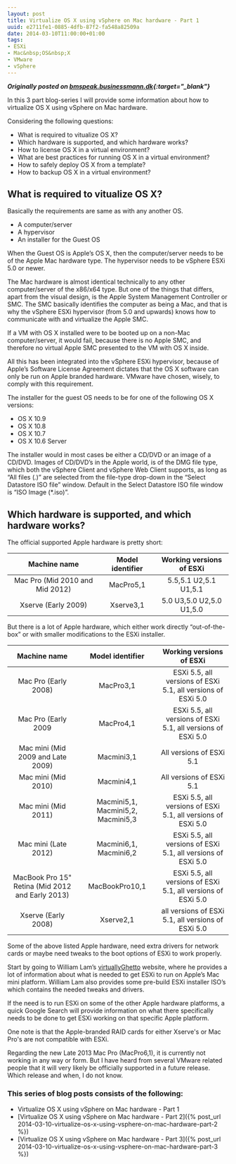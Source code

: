 ```yaml
---
layout: post
title: Virtualize OS X using vSphere on Mac hardware - Part 1
uuid: e2711fe1-0885-4dfb-87f2-fa548a82509a
date: 2014-03-10T11:00:00+01:00
tags:
- ESXi
- Mac&nbsp;OS&nbsp;X
- VMware
- vSphere
---
```

***Originally posted on [bmspeak.businessmann.dk](http://bmspeak.businessmann.dk/2014/03/10/virtualize-os-x-using-vsphere-on-mac-hardware/){:target="_blank"}***

In this 3 part blog-series I will provide some information about how to virtualize OS X using vSphere on Mac hardware.

Considering the following questions:

*   What is required to vitualize OS X?
*   Which hardware is supported, and which hardware works?
*   How to license OS X in a virtual environment?
*   What are best practices for running OS X in a virtual environment?
*   How to safely deploy OS X from a template?
*   How to backup OS X in a virtual environment?

## What is required to vitualize OS X?

Basically the requirements are same as with any another OS.

*   A computer/server
*   A hypervisor
*   An installer for the Guest OS<!--break-->

When the Guest OS is Apple’s OS X, then the computer/server needs to be of the Apple Mac hardware type. The hypervisor needs to be vSphere ESXi 5.0 or newer.

The Mac hardware is almost identical technically to any other computer/server of the x86/x64 type. But one of the things that differs, apart from the visual design, is the Apple System Management Controller or SMC. The SMC basically identifies the computer as being a Mac, and that is why the vSphere ESXi hypervisor (from 5.0 and upwards) knows how to communicate with and virtualize the Apple SMC.

If a VM with OS X installed were to be booted up on a non-Mac computer/server, it would fail, because there is no Apple SMC, and therefore no virtual Apple SMC presented to the VM with OS X inside.

All this has been integrated into the vSphere ESXi hypervisor, because of Apple’s Software License Agreement dictates that the OS X software can only be run on Apple branded hardware. VMware have chosen, wisely, to comply with this requirement.

The installer for the guest OS needs to be for one of the following OS X versions:

*   OS X 10.9
*   OS X 10.8
*   OS X 10.7
*   OS X 10.6 Server

The installer would in most cases be either a CD/DVD or an image of a CD/DVD. Images of CD/DVD’s in the Apple world, is of the DMG file type, which both the vSphere Client and vSphere Web Client supports, as long as “All files (*.*)” are selected from the file-type drop-down in the “Select Datastore ISO file” window. Default in the Select Datastore ISO file window is “ISO Image (*.iso)”.

## Which hardware is supported, and which hardware works?

The official supported Apple hardware is pretty short:

|           Machine name          | Model identifier | Working versions of ESXi |
|:-------------------------------:|:----------------:|:------------------------:|
| Mac Pro (Mid 2010 and Mid 2012) | MacPro5,1        | 5.5,5.1 U2,5.1 U1,5.1    |
| Xserve (Early 2009)             | Xserve3,1        | 5.0 U3,5.0 U2,5.0 U1,5.0 |

But there is a lot of Apple hardware, which either work directly “out-of-the-box” or with smaller modifications to the ESXi installer.

|                   Machine name                   |          Model identifier          |                   Working versions of ESXi                   |
|:------------------------------------------------:|:----------------------------------:|:------------------------------------------------------------:|
| Mac Pro (Early 2008)                             | MacPro3,1                          | ESXi 5.5, all versions of ESXi 5.1, all versions of ESXi 5.0 |
| Mac Pro (Early 2009                              | MacPro4,1                          | ESXi 5.5, all versions of ESXi 5.1, all versions of ESXi 5.0 |
| Mac mini (Mid 2009 and Late 2009)                | Macmini3,1                         | All versions of ESXi 5.1                                     |
| Mac mini (Mid 2010)                              | Macmini4,1                         | All versions of ESXi 5.1                                     |
| Mac mini (Mid 2011)                              | Macmini5,1, Macmini5,2, Macmini5,3 | ESXi 5.5, all versions of ESXi 5.1, all versions of ESXi 5.0 |
| Mac mini (Late 2012)                             | Macmini6,1, Macmini6,2             | ESXi 5.5, all versions of ESXi 5.1, all versions of ESXi 5.0 |
| MacBook Pro 15" Retina (Mid 2012 and Early 2013) | MacBookPro10,1                     | ESXi 5.5, all versions of ESXi 5.1, all versions of ESXi 5.0 |
| Xserve (Early 2008)                              | Xserve2,1                          | all versions of ESXi 5.1, all versions of ESXi 5.0           |

Some of the above listed Apple hardware, need extra drivers for network cards or maybe need tweaks to the boot options of ESXi to work properly.

Start by going to William Lam’s [virtuallyGhetto](http://www.virtuallyghetto.com) website, where he provides a lot of information about what is needed to get ESXi to run on Apple’s Mac mini platform. William Lam also provides some pre-build ESXi installer ISO’s which contains the needed tweaks and drivers.

If the need is to run ESXi on some of the other Apple hardware platforms, a quick Google Search will provide information on what there specifically needs to be done to get ESXi working on that specific Apple platform.

One note is that the Apple-branded RAID cards for either Xserve's or Mac Pro's are not compatible with ESXi.

Regarding the new Late 2013 Mac Pro (MacPro6,1), it is currently not working in any way or form. But I have heard from several VMware related people that it will very likely be officially supported in a future release. Which release and when, I do not know.

### This series of blog posts consists of the following:

* Virtualize OS X using vSphere on Mac hardware - Part 1
* [Virtualize OS X using vSphere on Mac hardware - Part 2]({% post_url 2014-03-10-virtualize-os-x-using-vsphere-on-mac-hardware-part-2 %})
* [Virtualize OS X using vSphere on Mac hardware - Part 3]({% post_url 2014-03-10-virtualize-os-x-using-vsphere-on-mac-hardware-part-3 %})
